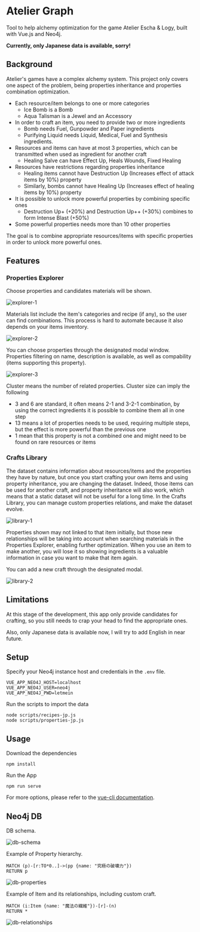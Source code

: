 # Atelier Graph

Tool to help alchemy optimization for the game Atelier Escha & Logy, built with Vue.js and Neo4j.

**Currently, only Japanese data is available, sorry!**

## Background

Atelier's games have a complex alchemy system. This project only covers one aspect of the problem, being properties inheritance and properties combination optimization.

- Each resource/item belongs to one or more categories
  - Ice Bomb is a Bomb
  - Aqua Talisman is a Jewel and an Accessory
- In order to craft an item, you need to provide two or more ingredients
  - Bomb needs Fuel, Gunpowder and Paper ingredients
  - Purifying Liquid needs Liquid, Medical, Fuel and Synthesis ingredients.
- Resources and items can have at most 3 properties, which can be transmitted when used as ingredient for another craft
  - Healing Salve can have Effect Up, Heals Wounds, Fixed Healing
- Resources have restrictions regarding properties inheritance
  - Healing items cannot have Destruction Up (Increases effect of attack items by 10%) property
  - Similarly, bombs cannot have Healing Up (Increases effect of healing items by 10%) property
- It is possible to unlock more powerful properties by combining specific ones
  - Destruction Up+ (+20%) and Destruction Up++ (+30%) combines to form Intense Blast (+50%)
- Some powerful properties needs more than 10 other properties

The goal is to combine appropriate resources/items with specific properties in order to unlock more powerful ones.

## Features

### Properties Explorer

Choose properties and candidates materials will be shown.

![explorer-1](https://github.com/jimmycrequer/atelier-graph/blob/master/public/explorer-1.png)

Materials list include the item's categories and recipe (if any), so the user can find combinations.
This process is hard to automate because it also depends on your items inventory.

![explorer-2](https://github.com/jimmycrequer/atelier-graph/blob/master/public/explorer-2.png)

You can choose properties through the designated modal window. Properties filtering on name, description is available, as well as compability (items supporting this property).

![explorer-3](https://github.com/jimmycrequer/atelier-graph/blob/master/public/explorer-3.png)

Cluster means the number of related properties. Cluster size can imply the following
- 3 and 6 are standard, it often means 2-1 and 3-2-1 combination, by using the correct ingredients it is possible to combine them all in one step
- 13 means a lot of properties needs to be used, requiring multiple steps, but the effect is more powerful than the previous one
- 1 mean that this property is not a combined one and might need to be found on rare resources or items

### Crafts Library

The dataset contains information about resources/items and the properties they have by nature, but once you start crafting your own items and using property inheritance, you are changing the dataset. Indeed, those items can be used for another craft, and property inheritance will also work, which means that a static dataset will not be useful for a long time. In the Crafts Library, you can manage custom properties relations, and make the dataset evolve.

![library-1](https://github.com/jimmycrequer/atelier-graph/blob/master/public/library-1.png)

Properties shown may not linked to that item initially, but those new relationships will be taking into account when searching materials in the Properties Explorer, enabling further optimization.
When you use an item to make another, you will lose it so showing ingredients is a valuable information in case you want to make that item again.

You can add a new craft through the designated modal.

![library-2](https://github.com/jimmycrequer/atelier-graph/blob/master/public/library-2.png)

## Limitations

At this stage of the development, this app only provide candidates for crafting, so you still needs to crap your head to find the appropriate ones.

Also, only Japanese data is available now, I will try to add English in near future.

## Setup

Specify your Neo4j instance host and credentials in the `.env` file.

```
VUE_APP_NEO4J_HOST=localhost
VUE_APP_NEO4J_USER=neo4j
VUE_APP_NEO4J_PWD=letmein
```

Run the scripts to import the data

```
node scripts/recipes-jp.js
node scripts/properties-jp.js
```

## Usage

Download the dependencies

```
npm install
```


Run the App

```
npm run serve
```

For more options, please refer to the [vue-cli documentation](https://cli.vuejs.org/).

## Neo4j DB

DB schema.

![db-schema](https://github.com/jimmycrequer/atelier-graph/blob/master/public/db-schema.png)

Example of Property hierarchy.

```
MATCH (p)-[r:TO*0..]->(pp {name: "究極の破壊力"})
RETURN p
```

![db-properties](https://github.com/jimmycrequer/atelier-graph/blob/master/public/db-properties.png)

Example of Item and its relationships, including custom craft.

```
MATCH (i:Item {name: "魔法の繊維"})-[r]-(n)
RETURN *
```

![db-relationships](https://github.com/jimmycrequer/atelier-graph/blob/master/public/db-relationships.png)
